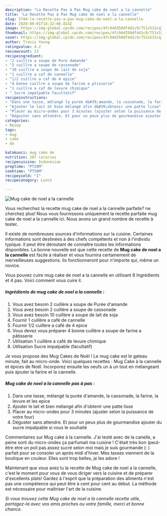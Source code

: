 ```yaml
---
description: "La Recette Pas à Pas Mug cake de noel a la cannelle"
title: "La Recette Pas à Pas Mug cake de noel a la cannelle"
slug: 5744-la-recette-pas-a-pas-mug-cake-de-noel-a-la-cannelle
date: 2020-09-01T14:32:08.814Z
image: https://img-global.cpcdn.com/recipes/4fc94d350df4d1c9/751x532cq70/mug-cake-de-noel-a-la-cannelle-photo-principale-de-la-recette.jpg
thumbnail: https://img-global.cpcdn.com/recipes/4fc94d350df4d1c9/751x532cq70/mug-cake-de-noel-a-la-cannelle-photo-principale-de-la-recette.jpg
cover: https://img-global.cpcdn.com/recipes/4fc94d350df4d1c9/751x532cq70/mug-cake-de-noel-a-la-cannelle-photo-principale-de-la-recette.jpg
author: Travis Young
ratingvalue: 4.2
reviewcount: 13
recipeingredient:
- "2 cuillre a soupe de Pure damande"
- "2 cuillre a soupe de cassonade"
- "10 cuillre a soupe de lait de soja"
- "1 cuillre a caf de cannelle"
- "1/2 cuillre a caf de 4 epice"
- "4 bonne cuillre a soupe de farine a ptisserie"
- "1 cuillre a caf de levure chimique"
- " Sucre impalpable facultatif"
recipeinstructions:
- "Dans une tasse, mélangé la purée d&#39;amande, la cassonade, la farine, la levure et les epice"
- "Ajouter le lait et bien mélangé afin d&#39;obtenir une patte lisse"
- "Placer au micro-ondes pour 3 minutes (ajuster selon la puissance de votre four)"
- "Déguster sans attendre. Et pour un peux plus de gourmandise ajouter du sucre impalpable si vous le souhaité"
categories:
- Resep
tags:
- mug
- cake
- de

katakunci: mug cake de 
nutrition: 287 calories
recipecuisine: Indonesian
preptime: "PT20M"
cooktime: "PT50M"
recipeyield: "1"
recipecategory: Lunch

---
```



![Mug cake de noel a la cannelle](https://img-global.cpcdn.com/recipes/4fc94d350df4d1c9/751x532cq70/mug-cake-de-noel-a-la-cannelle-photo-principale-de-la-recette.jpg)

Vous recherchez la recette mug cake de noel a la cannelle parfaite? ne cherchez plus! Nous vous fournissons uniquement la recette parfaite mug cake de noel a la cannelle ici. Nous avons un grand nombre de recette à tester.

Il existe de nombreuses sources d'informations sur la cuisine. Certaines informations sont destinées à des chefs compétents et non à l'individu typique. Il peut être déroutant de connaître toutes les informations disponibles. La bonne nouvelle est que cette recette de <strong> Mug cake de noel a la cannelle </strong> est facile à réaliser et vous fournira certainement de merveilleuses suggestions. Ils fonctionneront pour n'importe qui, même un novice.

<!--inarticleads1-->

Vous pouvez cuire mug cake de noel a la cannelle en utilisant 8 Ingrédients et 4 pas. Voici comment vous cuire il.

##### Ingrédients de mug cake de noel a la cannelle :

1. Vous avez besoin 2 cuillère a soupe de Purée d&#39;amande
1. Vous avez besoin 2 cuillère a soupe de cassonade
1. Vous avez besoin 10 cuillère a soupe de lait de soja
1. Fournir 1 cuillère a café de cannelle
1. Fournir 1/2 cuillère a café de 4 epice
1. Vous devez vous préparer 4 bonne cuillère a soupe de farine a pâtisserie
1. Utilisation 1 cuillère a café de levure chimique
1. Utilisation  Sucre impalpable (facultatif)


Je vous propose des Mug Cakes de Noël ! Le mug cake est le gateau minute, fait au micro-onde. Voici quelques recettes : Mug Cake à la cannelle et épices de Noël. Incorporez ensuite les oeufs un à un tout en mélangeant puis ajouter la farine et la cannelle. 

<!--inarticleads2-->

##### Mug cake de noel a la cannelle pas à pas :

1. Dans une tasse, mélangé la purée d&#39;amande, la cassonade, la farine, la levure et les epice
1. Ajouter le lait et bien mélangé afin d&#39;obtenir une patte lisse
1. Placer au micro-ondes pour 3 minutes (ajuster selon la puissance de votre four)
1. Déguster sans attendre. Et pour un peux plus de gourmandise ajouter du sucre impalpable si vous le souhaité


Commentaires sur Mug cake à la cannelle. J&#39;ai testé avec de la canelle, a peine sorti du micro-ondes ça parfumait ma cuisine ! C&#39;était très bon (peut-être etre un poil pas assez sucré selon moi mais je suis gourmande (: ) parfait pour se consoler un après midi d&#39;hiver. Mes tasses viennent de la boutique en couleur. Elles sont trop belles, je les adore ! 

<!--inarticleads1-->

<p>
Maintenant que vous avez lu la recette de Mug cake de noel a la cannelle, c'est le moment pour vous de vous diriger vers la cuisine et de préparer d'excellents plats! Gardez à l'esprit que la préparation des aliments n'est pas une compétence qui peut être à cent pour cent au début. La méthode est nécessaire pour maîtriser l'art de la cuisine.
</p>

<p>
<i>Si vous trouvez cette Mug cake de noel a la cannelle recette utile, partagez-la avec vos amis proches ou votre famille, merci et bonne chance.</i>
</p>
